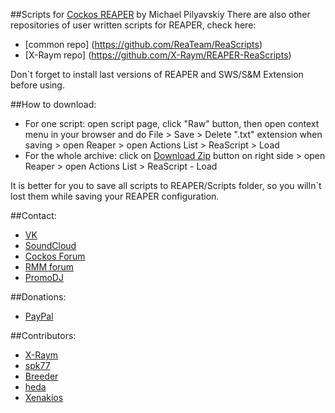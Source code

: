 ##Scripts for [Cockos REAPER](http://reaper.fm) by Michael Pilyavskiy
There are also other repositories of user written scripts for REAPER, check here:
- [common repo] (https://github.com/ReaTeam/ReaScripts)
- [X-Raym repo] (https://github.com/X-Raym/REAPER-ReaScripts)

Don`t forget to install last versions of REAPER and SWS/S&M Extension before using.

##How to download:
- For one script: open script page, click "Raw" button, then open context menu in your browser and do File > Save > Delete ".txt" extension when saving > open Reaper > open Actions List > ReaScript > Load
- For the whole archive: click on [Download Zip](https://github.com/MichaelPilyavskiy/ReaScripts/archive/master.zip) button on right side > open Reaper > open Actions List > ReaScript - Load

It is better for you to save all scripts to REAPER/Scripts folder, so you willn`t lost them while saving your REAPER configuration.

##Contact:
- [VK](https://vk.com/michael_pilyavskiy)
- [SoundCloud](https://soundcloud.com/mp57)
- [Cockos Forum](http://forum.cockos.com/member.php?u=70694)
- [RMM forum](http://rmmedia.ru/members/69811/)
- [PromoDJ](http://promodj.com/michaelpilyavskiy)

##Donations:
- [PayPal](http://paypal.me/donate2mpl)

##Contributors:
- [X-Raym](http://forum.cockos.com/member.php?u=58284)
- [spk77](http://forum.cockos.com/member.php?u=49553)
- [Breeder](http://forum.cockos.com/member.php?u=27094)
- [heda](http://forum.cockos.com/member.php?u=47822)
- [Xenakios](http://forum.cockos.com/member.php?u=3602)
